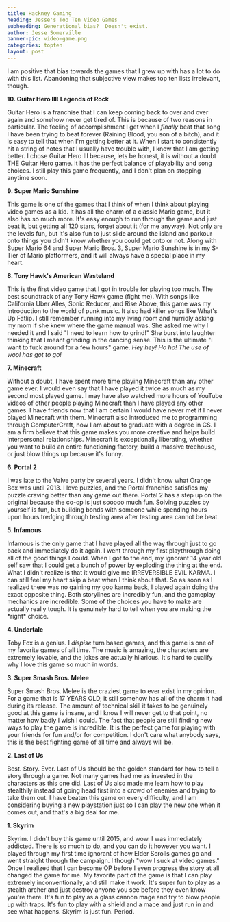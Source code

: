 ```yaml
---
title: Hackney Gaming
heading: Jesse's Top Ten Video Games
subheading: Generational bias?  Doesn't exist.
author: Jesse Somerville
banner-pic: video-game.png
categories: topten
layout: post
---
```



I am positive that bias towards the games that I grew up with has a lot to do with this list.  Abandoning that subjective view makes top ten lists irrelevant, though.

**10. Guitar Hero III: Legends of Rock**

Guitar Hero is a franchise that I can keep coming back to over and over again and somehow never get tired of.  This is because of two reasons in particular.  The feeling of accomplishment I get when I *finally* beat that song I have been trying to beat forever (Raining Blood, you son of a bitch), and it is easy to tell that when I'm getting better at it.  When I start to consistently hit a string of notes that I usually have trouble with, I know that I am getting better.  I chose Guitar Hero III because, lets be honest, it is without a doubt THE Guitar Hero game.  It has the perfect balance of playability and song choices.  I still play this game frequently, and I don't plan on stopping anytime soon.

**9. Super Mario Sunshine**

This game is one of the games that I think of when I think about playing video games as a kid.  It has all the charm of a classic Mario game, but it also has so much more.  It's easy enough to run through the game and just beat it, but getting all 120 stars, forget about it (for me anyway).  Not only are the levels fun, but it's also fun to just slide around the island and parkour onto things you didn't know whether you could get onto or not.  Along with Super Mario 64 and Super Mario Bros. 3, Super Mario Sunshine is in my S-Tier of Mario platformers, and it will always have a special place in my heart.

**8. Tony Hawk's American Wasteland**

This is the first video game that I got in trouble for playing too much.  The best soundtrack of any Tony Hawk game (fight me). With songs like California Uber Alles, Sonic Reducer, and Rise Above, this game was my introduction to the world of punk music.  It also had killer songs like What's Up Fatlip.  I still remember running into my living room and hurridly asking my mom if she knew where the game manual was.  She asked me why I needed it and I said "I need to learn how to grind!"  She burst into laughter thinking that I meant grinding in the dancing sense.  This is the ultimate "I want to fuck around for a few hours" game.  *Hey hey! Ho ho! The use of wool has got to go!*

**7. Minecraft**

Without a doubt, I have spent more time playing Minecraft than any other game ever.  I would even say that I have played it twice as much as my second most played game.  I may have also watched more hours of YouTube videos of other people playing Minecraft than I have played any other games. I have friends now that I am certain I would have never met if I never played Minecraft with them.  Minecraft also introduced me to programming through ComputerCraft, now I am about to graduate with a degree in CS.  I am a firm believe that this game makes you more creative and helps build interpersonal relationships.  Minecraft is exceptionally liberating, whether you want to build an entire functioning factory, build a massive treehouse, or just blow things up because it's funny.

**6. Portal 2**

I was late to the Valve party by several years.  I didn't know what Orange Box was until 2013.  I love puzzles, and the Portal franchise satisfies my puzzle craving better than any game out there.  Portal 2 has a step up on the original because the co-op is just sooooo much fun.  Solving puzzles by yourself is fun, but building bonds with someone while spending hours upon hours tredging through testing area after testing area cannot be beat.

**5. Infamous**

Infamous is the only game that I have played all the way through just to go back and immediately do it again.  I went through my first playthrough doing all of the good things I could.  When I got to the end, my ignorant 14 year old self saw that I could get a bunch of power by exploding the thing at the end.  What I didn't realize is that it would give me IRREVERSIBLE EVIL KARMA.  I can still feel my heart skip a beat when I think about that.  So as soon as I realized there was no gaining my goo karma back, I played again doing the exact opposite thing.  Both storylines are incredibly fun, and the gameplay mechanics are incredible.  Some of the choices you have to make are actually really tough.  It is genuinely hard to tell when you are making the \*right\* choice.

**4. Undertale**

Toby Fox is a genius.  I *dispise* turn based games, and this game is one of my favorite games of all time.  The music is amazing, the characters are extremely lovable, and the jokes are actually hilarious.  It's hard to qualify why I love this game so much in words.

**3. Super Smash Bros. Melee**

Super Smash Bros. Melee is the craziest game to ever exist in my opinion.  For a game that is 17 YEARS OLD, it still somehow has all of the charm it had during its release.  The amount of technical skill it takes to be genuinely good at this game is insane, and I know I will never get to that point, no matter how badly I wish I could.  The fact that people are still finding new ways to play the game is incredible.  It is the perfect game for playing with your friends for fun and/or for competition.  I don't care what anybody says, this is the best fighting game of all time and always will be.

**2. Last of Us**

Best. Story. Ever.  Last of Us should be the golden standard for how to tell a story through a game.  Not many games had me as invested in the characters as this one did.  Last of Us also made me learn how to play stealthily instead of going head first into a crowd of enemies and trying to take them out.  I have beaten this game on every difficulty, and I am considering buying a new playstation just so I can play the new one when it comes out, and that's a big deal for me.

**1. Skyrim**

Skyrim. I didn't buy this game until 2015, and wow.  I was immediately addicted.  There is so much to do, and you can do it however you want.  I played through my first time ignorant of how Elder Scrolls games go and went straight through the campaign.  I though "wow I suck at video games."  Once I realized that I can become OP before I even progress the story at all changed the game for me.  My favorite part of the game is that I can play extremely inconventionally, and still make it work.  It's super fun to play as a stealth archer and just destroy anyone you see before they even know you're there.  It's fun to play as a glass cannon mage and try to blow people up with traps.  It's fun to play with a shield and a mace and just run in and see what happens.  Skyrim is just fun.  Period.
